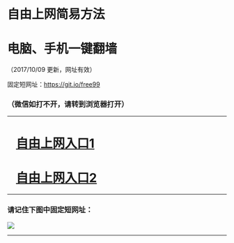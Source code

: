 ﻿# 自由上网简易方法

# 电脑、手机一键翻墙

（2017/10/09 更新，网址有效）

固定短网址：https://git.io/free99

### （微信如打不开，请转到浏览器打开）


***





# &nbsp;&nbsp; <a href="http://ft1380930380.fwq-tz-1001.info/fwqtz01.html?t=10090017470 " target="_blank">自由上网入口1</a>
# &nbsp;&nbsp; <a href="http://ft3015010280.fwq-tz-1002.info/fwqtz02.html?t=100900129651 " target="_blank">自由上网入口2</a>
***

### 请记住下图中固定短网址：

<img src="https://s3-us-west-2.amazonaws.com/fwq-1001/yjfq-20170905okok.png" /> 


***

